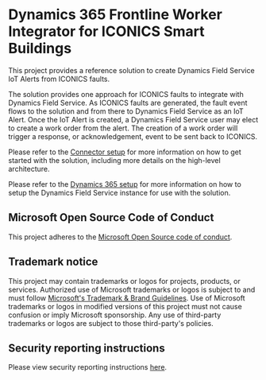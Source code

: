 # Dynamics 365 Frontline Worker Integrator for ICONICS Smart Buildings

This project provides a reference solution to create Dynamics Field Service IoT Alerts from ICONICS faults.

The solution provides one approach for ICONICS faults to integrate with Dynamics Field Service.  As ICONICS faults are generated, the fault event flows to the solution and from there to Dynamics Field Service as an IoT Alert.  Once the IoT Alert is created, a Dynamics Field Service user may elect to create a work order from the alert.  The creation of a work order will trigger a response, or acknowledgement, event to be sent back to ICONICS.

Please refer to the [Connector setup](./docs/Connector-setup.md) for more information on how to get started with the solution, including more details on the high-level architecture.

Please refer to the [Dynamics 365 setup](./docs/Dynamics-365-Setup.md) for more information on how to setup the Dynamics Field Service instance for use with the solution.

## Microsoft Open Source Code of Conduct

This project adheres to the [Microsoft Open Source code of conduct](https://opensource.microsoft.com/codeofconduct).

## Trademark notice

This project may contain trademarks or logos for projects, products, or services. Authorized use of Microsoft trademarks or logos is subject to and must follow [Microsoft's Trademark & Brand Guidelines](https://www.microsoft.com/en-us/legal/intellectualproperty/trademarks/usage/general). Use of Microsoft trademarks or logos in modified versions of this project must not cause confusion or imply Microsoft sponsorship. Any use of third-party trademarks or logos are subject to those third-party's policies.

## Security reporting instructions

Please view security reporting instructions [here](SECURITY.md).
